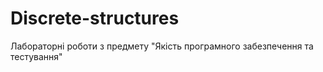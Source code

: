 # Discrete-structures
Лабораторні роботи з предмету "Якість програмного забезпечення та тестування"
